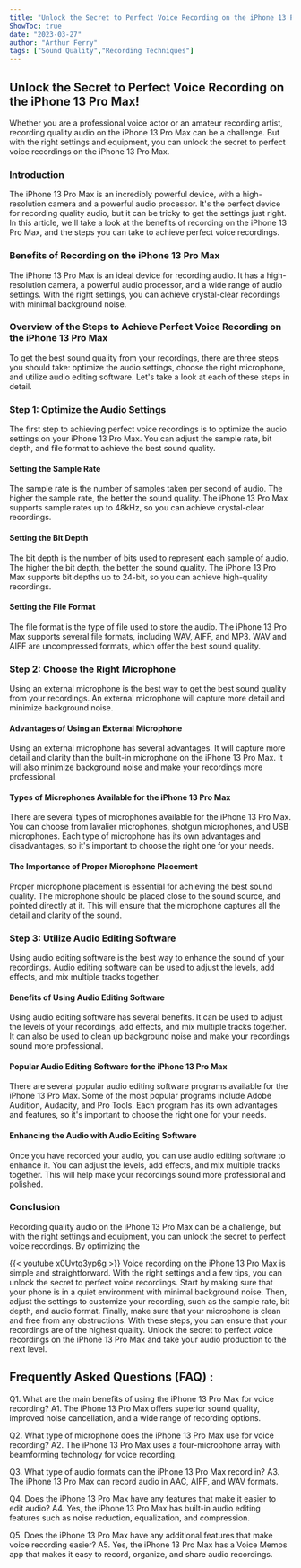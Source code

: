 ```yaml
---
title: "Unlock the Secret to Perfect Voice Recording on the iPhone 13 Pro Max!"
ShowToc: true 
date: "2023-03-27"
author: "Arthur Ferry" 
tags: ["Sound Quality","Recording Techniques"]
---
```

## Unlock the Secret to Perfect Voice Recording on the iPhone 13 Pro Max!

Whether you are a professional voice actor or an amateur recording artist, recording quality audio on the iPhone 13 Pro Max can be a challenge. But with the right settings and equipment, you can unlock the secret to perfect voice recordings on the iPhone 13 Pro Max.

### Introduction

The iPhone 13 Pro Max is an incredibly powerful device, with a high-resolution camera and a powerful audio processor. It's the perfect device for recording quality audio, but it can be tricky to get the settings just right. In this article, we'll take a look at the benefits of recording on the iPhone 13 Pro Max, and the steps you can take to achieve perfect voice recordings.

### Benefits of Recording on the iPhone 13 Pro Max

The iPhone 13 Pro Max is an ideal device for recording audio. It has a high-resolution camera, a powerful audio processor, and a wide range of audio settings. With the right settings, you can achieve crystal-clear recordings with minimal background noise.

### Overview of the Steps to Achieve Perfect Voice Recording on the iPhone 13 Pro Max

To get the best sound quality from your recordings, there are three steps you should take: optimize the audio settings, choose the right microphone, and utilize audio editing software. Let's take a look at each of these steps in detail.

### Step 1: Optimize the Audio Settings

The first step to achieving perfect voice recordings is to optimize the audio settings on your iPhone 13 Pro Max. You can adjust the sample rate, bit depth, and file format to achieve the best sound quality.

#### Setting the Sample Rate

The sample rate is the number of samples taken per second of audio. The higher the sample rate, the better the sound quality. The iPhone 13 Pro Max supports sample rates up to 48kHz, so you can achieve crystal-clear recordings.

#### Setting the Bit Depth

The bit depth is the number of bits used to represent each sample of audio. The higher the bit depth, the better the sound quality. The iPhone 13 Pro Max supports bit depths up to 24-bit, so you can achieve high-quality recordings.

#### Setting the File Format

The file format is the type of file used to store the audio. The iPhone 13 Pro Max supports several file formats, including WAV, AIFF, and MP3. WAV and AIFF are uncompressed formats, which offer the best sound quality.

### Step 2: Choose the Right Microphone

Using an external microphone is the best way to get the best sound quality from your recordings. An external microphone will capture more detail and minimize background noise.

#### Advantages of Using an External Microphone

Using an external microphone has several advantages. It will capture more detail and clarity than the built-in microphone on the iPhone 13 Pro Max. It will also minimize background noise and make your recordings more professional.

#### Types of Microphones Available for the iPhone 13 Pro Max

There are several types of microphones available for the iPhone 13 Pro Max. You can choose from lavalier microphones, shotgun microphones, and USB microphones. Each type of microphone has its own advantages and disadvantages, so it's important to choose the right one for your needs.

#### The Importance of Proper Microphone Placement

Proper microphone placement is essential for achieving the best sound quality. The microphone should be placed close to the sound source, and pointed directly at it. This will ensure that the microphone captures all the detail and clarity of the sound.

### Step 3: Utilize Audio Editing Software

Using audio editing software is the best way to enhance the sound of your recordings. Audio editing software can be used to adjust the levels, add effects, and mix multiple tracks together.

#### Benefits of Using Audio Editing Software

Using audio editing software has several benefits. It can be used to adjust the levels of your recordings, add effects, and mix multiple tracks together. It can also be used to clean up background noise and make your recordings sound more professional.

#### Popular Audio Editing Software for the iPhone 13 Pro Max

There are several popular audio editing software programs available for the iPhone 13 Pro Max. Some of the most popular programs include Adobe Audition, Audacity, and Pro Tools. Each program has its own advantages and features, so it's important to choose the right one for your needs.

#### Enhancing the Audio with Audio Editing Software

Once you have recorded your audio, you can use audio editing software to enhance it. You can adjust the levels, add effects, and mix multiple tracks together. This will help make your recordings sound more professional and polished.

### Conclusion

Recording quality audio on the iPhone 13 Pro Max can be a challenge, but with the right settings and equipment, you can unlock the secret to perfect voice recordings. By optimizing the

{{< youtube x0Uvtq3yp6g >}} 
Voice recording on the iPhone 13 Pro Max is simple and straightforward. With the right settings and a few tips, you can unlock the secret to perfect voice recordings. Start by making sure that your phone is in a quiet environment with minimal background noise. Then, adjust the settings to customize your recording, such as the sample rate, bit depth, and audio format. Finally, make sure that your microphone is clean and free from any obstructions. With these steps, you can ensure that your recordings are of the highest quality. Unlock the secret to perfect voice recordings on the iPhone 13 Pro Max and take your audio production to the next level.

## Frequently Asked Questions (FAQ) :
Q1. What are the main benefits of using the iPhone 13 Pro Max for voice recording? 
A1. The iPhone 13 Pro Max offers superior sound quality, improved noise cancellation, and a wide range of recording options.

Q2. What type of microphone does the iPhone 13 Pro Max use for voice recording? 
A2. The iPhone 13 Pro Max uses a four-microphone array with beamforming technology for voice recording.

Q3. What type of audio formats can the iPhone 13 Pro Max record in? 
A3. The iPhone 13 Pro Max can record audio in AAC, AIFF, and WAV formats.

Q4. Does the iPhone 13 Pro Max have any features that make it easier to edit audio? 
A4. Yes, the iPhone 13 Pro Max has built-in audio editing features such as noise reduction, equalization, and compression.

Q5. Does the iPhone 13 Pro Max have any additional features that make voice recording easier? 
A5. Yes, the iPhone 13 Pro Max has a Voice Memos app that makes it easy to record, organize, and share audio recordings.


